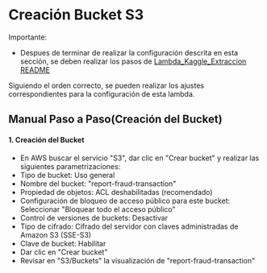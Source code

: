 # Creación Bucket S3

Importante: 

- Despues de terminar de realizar la configuración descrita en esta sección, se deben realizar los pasos de [Lambda_Kaggle_Extraccion  README](./docs/Lambda_Kaggle_Extraccion.md)

Siguiendo el orden correcto, se pueden realizar los ajustes correspondientes para la configuración de esta lambda.

## Manual Paso a Paso(Creación del Bucket)

#### 1. Creación del Bucket

- En AWS buscar el servicio "S3", dar clic en "Crear bucket" y realizar las siguientes parametrizaciones:
- Tipo de bucket: Uso general
- Nombre del bucket: "report-fraud-transaction"
- Propiedad de objetos: ACL deshabilitadas (recomendado)
- Configuración de bloqueo de acceso público para este bucket: Seleccionar "Bloquear todo el acceso público"
- Control de versiones de buckets: Desactivar
- Tipo de cifrado: Cifrado del servidor con claves administradas de Amazon S3 (SSE-S3)
- Clave de bucket: Habilitar
- Dar clic en "Crear bucket"
- Revisar en "S3/Buckets" la visualización de "report-fraud-transaction"
